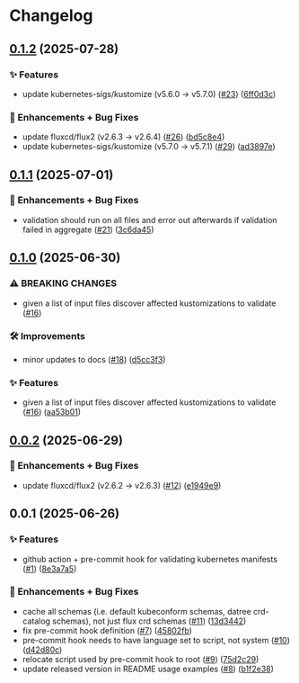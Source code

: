 # Changelog

## [0.1.2](https://github.com/ppat/validate-kubernetes-manifests/compare/v0.1.1...v0.1.2) (2025-07-28)


### ✨ Features

* update kubernetes-sigs/kustomize (v5.6.0 -&gt; v5.7.0) ([#23](https://github.com/ppat/validate-kubernetes-manifests/issues/23)) ([6ff0d3c](https://github.com/ppat/validate-kubernetes-manifests/commit/6ff0d3c03cc51e39eca0610480b816e0312ad3e9))


### 🚀 Enhancements + Bug Fixes

* update fluxcd/flux2 (v2.6.3 -&gt; v2.6.4) ([#26](https://github.com/ppat/validate-kubernetes-manifests/issues/26)) ([bd5c8e4](https://github.com/ppat/validate-kubernetes-manifests/commit/bd5c8e432f2474e3840c92c45fdc9cc5d1866ba0))
* update kubernetes-sigs/kustomize (v5.7.0 -&gt; v5.7.1) ([#29](https://github.com/ppat/validate-kubernetes-manifests/issues/29)) ([ad3897e](https://github.com/ppat/validate-kubernetes-manifests/commit/ad3897ee7de13ac976ba6688146e1189f4259e08))

## [0.1.1](https://github.com/ppat/validate-kubernetes-manifests/compare/v0.1.0...v0.1.1) (2025-07-01)


### 🚀 Enhancements + Bug Fixes

* validation should run on all files and error out afterwards if validation failed in aggregate ([#21](https://github.com/ppat/validate-kubernetes-manifests/issues/21)) ([3c6da45](https://github.com/ppat/validate-kubernetes-manifests/commit/3c6da452a8ad3167e912f025078e4584cd6305db))

## [0.1.0](https://github.com/ppat/validate-kubernetes-manifests/compare/v0.0.2...v0.1.0) (2025-06-30)


### ⚠ BREAKING CHANGES

* given a list of input files discover affected kustomizations to validate ([#16](https://github.com/ppat/validate-kubernetes-manifests/issues/16))

### 🛠 Improvements

* minor updates to docs ([#18](https://github.com/ppat/validate-kubernetes-manifests/issues/18)) ([d5cc3f3](https://github.com/ppat/validate-kubernetes-manifests/commit/d5cc3f383f7bde0975eda5a587294b86ca522fbb))


### ✨ Features

* given a list of input files discover affected kustomizations to validate ([#16](https://github.com/ppat/validate-kubernetes-manifests/issues/16)) ([aa53b01](https://github.com/ppat/validate-kubernetes-manifests/commit/aa53b01bf89f5d3881395bb73b0a7a6077a3a596))

## [0.0.2](https://github.com/ppat/validate-kubernetes-manifests/compare/v0.0.1...v0.0.2) (2025-06-29)


### 🚀 Enhancements + Bug Fixes

* update fluxcd/flux2 (v2.6.2 -&gt; v2.6.3) ([#12](https://github.com/ppat/validate-kubernetes-manifests/issues/12)) ([e1949e9](https://github.com/ppat/validate-kubernetes-manifests/commit/e1949e9e9045a8db87941095915bfb8979f3f4f9))

## 0.0.1 (2025-06-26)


### ✨ Features

* github action + pre-commit hook for validating kubernetes manifests ([#1](https://github.com/ppat/validate-kubernetes-manifests/issues/1)) ([8e3a7a5](https://github.com/ppat/validate-kubernetes-manifests/commit/8e3a7a5d0452b5bca6b71ee0f82f433411d95cdd))


### 🚀 Enhancements + Bug Fixes

* cache all schemas (i.e. default kubeconform schemas, datree crd-catalog schemas), not just flux crd schemas ([#11](https://github.com/ppat/validate-kubernetes-manifests/issues/11)) ([13d3442](https://github.com/ppat/validate-kubernetes-manifests/commit/13d3442989c884bc977ba3cf0f93e156625d404a))
* fix pre-commit hook definition ([#7](https://github.com/ppat/validate-kubernetes-manifests/issues/7)) ([45802fb](https://github.com/ppat/validate-kubernetes-manifests/commit/45802fbfc42e59c9d0d0f5f8a0f377dfb4b6521b))
* pre-commit hook needs to have language set to script, not system ([#10](https://github.com/ppat/validate-kubernetes-manifests/issues/10)) ([d42d80c](https://github.com/ppat/validate-kubernetes-manifests/commit/d42d80c68660128d4aa51acd0b0c31aa8c8547b5))
* relocate script used by pre-commit hook to root ([#9](https://github.com/ppat/validate-kubernetes-manifests/issues/9)) ([75d2c29](https://github.com/ppat/validate-kubernetes-manifests/commit/75d2c2936e0de188c64f37ed25fd8bc9ee1a7e85))
* update released version in README usage examples ([#8](https://github.com/ppat/validate-kubernetes-manifests/issues/8)) ([b1f2e38](https://github.com/ppat/validate-kubernetes-manifests/commit/b1f2e38df0a9ddde72315202b3927d2cc892f476))
